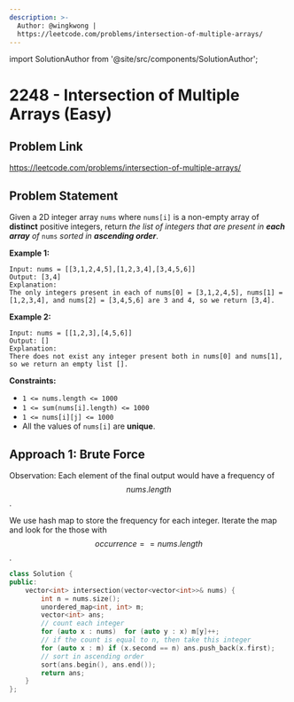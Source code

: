 ```yaml
---
description: >-
  Author: @wingkwong |
  https://leetcode.com/problems/intersection-of-multiple-arrays/
---
```


import SolutionAuthor from '@site/src/components/SolutionAuthor';

# 2248 - Intersection of Multiple Arrays (Easy)

## Problem Link

https://leetcode.com/problems/intersection-of-multiple-arrays/

## Problem Statement

Given a 2D integer array `nums` where `nums[i]` is a non-empty array of **distinct** positive integers, return _the list of integers that are present in **each array** of_ `nums` _sorted in **ascending order**_.

**Example 1:**

```
Input: nums = [[3,1,2,4,5],[1,2,3,4],[3,4,5,6]]
Output: [3,4]
Explanation: 
The only integers present in each of nums[0] = [3,1,2,4,5], nums[1] = [1,2,3,4], and nums[2] = [3,4,5,6] are 3 and 4, so we return [3,4].
```

**Example 2:**

```
Input: nums = [[1,2,3],[4,5,6]]
Output: []
Explanation: 
There does not exist any integer present both in nums[0] and nums[1], so we return an empty list [].
```

**Constraints:**

* `1 <= nums.length <= 1000`
* `1 <= sum(nums[i].length) <= 1000`
* `1 <= nums[i][j] <= 1000`
* All the values of `nums[i]` are **unique**.

## Approach 1: Brute Force

Observation: Each element of the final output would have a frequency of $$nums.length$$.

We use hash map to store the frequency for each integer. Iterate the map and look for the those with $$occurrence ==nums.length$$.

<SolutionAuthor name="@wingkwong"/>

```cpp
class Solution {
public:
    vector<int> intersection(vector<vector<int>>& nums) {
        int n = nums.size();
        unordered_map<int, int> m;
        vector<int> ans;
        // count each integer
        for (auto x : nums)  for (auto y : x) m[y]++;
        // if the count is equal to n, then take this integer
        for (auto x : m) if (x.second == n) ans.push_back(x.first);
        // sort in ascending order
        sort(ans.begin(), ans.end());
        return ans;
    }
};
```
